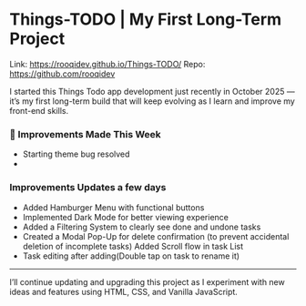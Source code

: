 # Things-TODO | My First Long-Term Project
Link: https://rooqidev.github.io/Things-TODO/
Repo: https://github.com/rooqidev

I started this Things Todo app development just recently in October 2025 — it’s my first long-term build that will keep evolving as I learn and improve my front-end skills.
### 🔧 Improvements Made This Week
- Starting theme bug resolved
- 
### Improvements Updates a few days

- Added Hamburger Menu with functional buttons  
- Implemented Dark Mode for better viewing experience  
- Added a Filtering System to clearly see done and undone tasks  
- Created a Modal Pop-Up for delete confirmation (to prevent accidental deletion of incomplete tasks)
Added Scroll flow in task List
- Task editing after adding(Double tap on task to rename it)
---

I’ll continue updating and upgrading this project as I experiment with new ideas and features using HTML, CSS, and Vanilla JavaScript.
